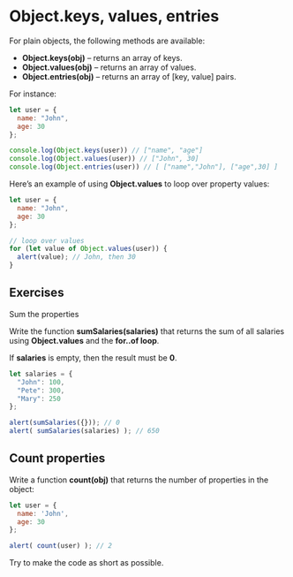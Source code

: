 # Object.keys, values, entries

For plain objects, the following methods are available:

* **Object.keys(obj)** – returns an array of keys.
* **Object.values(obj)** – returns an array of values.
* **Object.entries(obj)** – returns an array of [key, value] pairs.

For instance:

```javascript
let user = {
  name: "John",
  age: 30
};

console.log(Object.keys(user)) // ["name", "age"]
console.log(Object.values(user)) // ["John", 30]
console.log(Object.entries(user)) // [ ["name","John"], ["age",30] ]
```

Here’s an example of using **Object.values** to loop over property values:

```javascript
let user = {
  name: "John",
  age: 30
};

// loop over values
for (let value of Object.values(user)) {
  alert(value); // John, then 30
}
```

## Exercises

Sum the properties

Write the function **sumSalaries(salaries)** that returns the sum of all salaries using **Object.values** and the **for..of loop**.

If **salaries** is empty, then the result must be **0**.

```javascript
let salaries = {
  "John": 100,
  "Pete": 300,
  "Mary": 250
};

alert(sumSalaries({})); // 0
alert( sumSalaries(salaries) ); // 650
```

## Count properties

Write a function **count(obj)** that returns the number of properties in the object:

```javascript
let user = {
  name: 'John',
  age: 30
};

alert( count(user) ); // 2
```

Try to make the code as short as possible.
